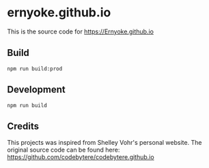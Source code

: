 # ernyoke.github.io
This is the source code for https://Ernyoke.github.io

## Build
`npm run build:prod`

## Development
`npm run build`

## Credits
This projects was inspired from Shelley Vohr's personal website. The original source code can be found here: https://github.com/codebytere/codebytere.github.io
